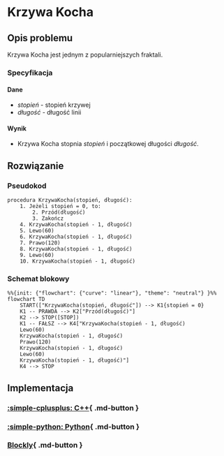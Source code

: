 # Krzywa Kocha

## Opis problemu

Krzywa Kocha jest jednym z popularniejszych fraktali.

### Specyfikacja

#### Dane

* $stopień$ - stopień krzywej
* $długość$ - długość linii

#### Wynik

* Krzywa Kocha stopnia $stopień$ i początkowej długości $długość$.

## Rozwiązanie

### Pseudokod

```
procedura KrzywaKocha(stopień, długość):
    1. Jeżeli stopień = 0, to:
        2. Przód(długość)
        3. Zakończ
    4. KrzywaKocha(stopień - 1, długość)
    5. Lewo(60)
    6. KrzywaKocha(stopień - 1, długość)
    7. Prawo(120)
    8. KrzywaKocha(stopień - 1, długość)
    9. Lewo(60)
    10. KrzywaKocha(stopień - 1, długość)
```

### Schemat blokowy

```mermaid
%%{init: {"flowchart": {"curve": "linear"}, "theme": "neutral"} }%%
flowchart TD
    START(["KrzywaKocha(stopień, długość"]) --> K1{stopień = 0}
    K1 -- PRAWDA --> K2["Przód(długość)"]
    K2 --> STOP([STOP])
    K1 -- FAŁSZ --> K4["KrzywaKocha(stopień - 1, długość)
    Lewo(60)
    KrzywaKocha(stopień - 1, długość)
    Prawo(120)
    KrzywaKocha(stopień - 1, długość)
    Lewo(60)
    KrzywaKocha(stopień - 1, długość)"]
    K4 --> STOP
```

## Implementacja

### [:simple-cplusplus: C++](../../programming/c++/algorithms/fractals/koch-curve.md){ .md-button }

### [:simple-python: Python](../../programming/python/algorithms/fractals/koch-curve.md){ .md-button }

### [Blockly](../../programming/blockly/algorithms/fractals/koch-curve.md){ .md-button }
